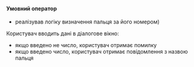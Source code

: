 #### Умовний оператор
* реалізував логіку визначення пальця за його номером) 

Користувач вводить дані в діалогове вікно:
* якщо введено не число, користувач отримає помилку
* якщо введено число, користувач отримає повідомлення з назвою пальця